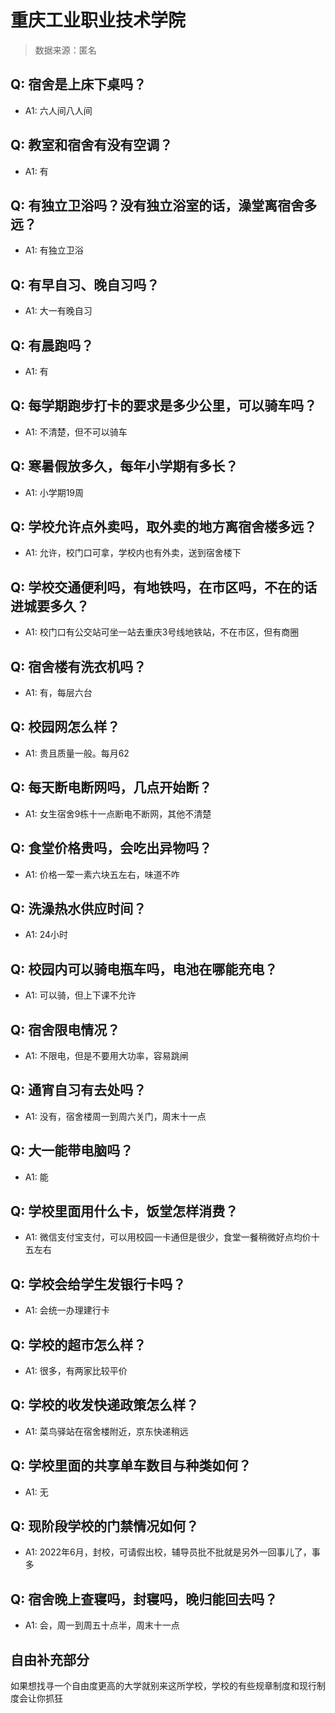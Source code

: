# 重庆工业职业技术学院

> 数据来源：匿名

## Q: 宿舍是上床下桌吗？

- A1: 六人间八人间

## Q: 教室和宿舍有没有空调？

- A1: 有

## Q: 有独立卫浴吗？没有独立浴室的话，澡堂离宿舍多远？

- A1: 有独立卫浴

## Q: 有早自习、晚自习吗？

- A1: 大一有晚自习

## Q: 有晨跑吗？

- A1: 有

## Q: 每学期跑步打卡的要求是多少公里，可以骑车吗？

- A1: 不清楚，但不可以骑车

## Q: 寒暑假放多久，每年小学期有多长？

- A1: 小学期19周

## Q: 学校允许点外卖吗，取外卖的地方离宿舍楼多远？

- A1: 允许，校门口可拿，学校内也有外卖，送到宿舍楼下

## Q: 学校交通便利吗，有地铁吗，在市区吗，不在的话进城要多久？

- A1: 校门口有公交站可坐一站去重庆3号线地铁站，不在市区，但有商圈

## Q: 宿舍楼有洗衣机吗？

- A1: 有，每层六台

## Q: 校园网怎么样？

- A1: 贵且质量一般。每月62

## Q: 每天断电断网吗，几点开始断？

- A1: 女生宿舍9栋十一点断电不断网，其他不清楚

## Q: 食堂价格贵吗，会吃出异物吗？

- A1: 价格一荤一素六块五左右，味道不咋

## Q: 洗澡热水供应时间？

- A1: 24小时

## Q: 校园内可以骑电瓶车吗，电池在哪能充电？

- A1: 可以骑，但上下课不允许

## Q: 宿舍限电情况？

- A1: 不限电，但是不要用大功率，容易跳闸

## Q: 通宵自习有去处吗？

- A1: 没有，宿舍楼周一到周六关门，周末十一点

## Q: 大一能带电脑吗？

- A1: 能

## Q: 学校里面用什么卡，饭堂怎样消费？

- A1: 微信支付宝支付，可以用校园一卡通但是很少，食堂一餐稍微好点均价十五左右

## Q: 学校会给学生发银行卡吗？

- A1: 会统一办理建行卡

## Q: 学校的超市怎么样？

- A1: 很多，有两家比较平价

## Q: 学校的收发快递政策怎么样？

- A1: 菜鸟驿站在宿舍楼附近，京东快递稍远

## Q: 学校里面的共享单车数目与种类如何？

- A1: 无

## Q: 现阶段学校的门禁情况如何？

- A1: 2022年6月，封校，可请假出校，辅导员批不批就是另外一回事儿了，事多

## Q: 宿舍晚上查寝吗，封寝吗，晚归能回去吗？

- A1: 会，周一到周五十点半，周末十一点

## 自由补充部分

如果想找寻一个自由度更高的大学就别来这所学校，学校的有些规章制度和现行制度会让你抓狂
